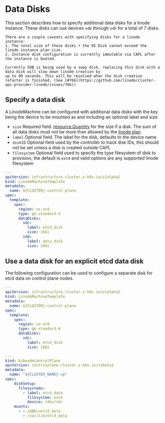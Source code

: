 # Data Disks
This section describes how to specify additional data disks for a linode instance. These disks can use devices `sdb` through `sdh` 
for a total of 7 disks. 

~~~admonish warning
There are a couple caveats with specifying disks for a linode instance:
1. The total size of these disks + the OS Disk cannot exceed the linode instance plan size.
2. Instance disk configuration is currently immutable via CAPL after the instance is booted.
~~~

```admonish warning
Currently SDB is being used by a swap disk, replacing this disk with a data disk will slow down linode creation by
up to 90 seconds. This will be resolved when the disk creation refactor is finished. (See [#766](https://github.com/linode/cluster-api-provider-linode/issues/766))
```

## Specify a data disk
A LinodeMachine can be configured with additional data disks with the key being the device to be mounted as and including an optional label and size.

* `size` Required field. [resource.Quantity](https://kubernetes.io/docs/reference/kubernetes-api/common-definitions/quantity/) for the size if a disk. The sum of all data disks must not be more than allowed by the [linode plan](https://www.linode.com/pricing/#compute-shared). 
* `label`  Optional field. The label for the disk, defaults to the device name
* `diskID` Optional field used by the controller to track disk IDs, this should not be set unless a disk is created outside CAPL
* `filesystem` Optional field used to specify the type filesystem of disk to provision, the default is `ext4` and valid options are any supported linode  filesystem

```yaml
---
apiVersion: infrastructure.cluster.x-k8s.io/v1alpha2
kind: LinodeMachineTemplate
metadata:
  name: ${CLUSTER}-control-plane
spec:
  template:
    spec:
      region: us-ord
      type: g6-standard-4
      dataDisks:
        sdc:
          label: etcd_disk
          size: 16Gi
        sdd:
          label: data_disk
          size: 10Gi
```

## Use a data disk for an explicit etcd data disk
The following configuration can be used to configure a separate disk for etcd data on control plane nodes.
```yaml
---
apiVersion: infrastructure.cluster.x-k8s.io/v1alpha2
kind: LinodeMachineTemplate
metadata:
  name: ${CLUSTER}-control-plane
spec:
  template:
    spec:
      region: us-ord
      type: g6-standard-4
      dataDisks:
        sdc:
          label: etcd_disk
          size: 16Gi

---
kind: KubeadmControlPlane
apiVersion: controlplane.cluster.x-k8s.io/v1beta1
metadata:
  name: "${CLUSTER_NAME}-cp"
spec:
    diskSetup:
      filesystems:
        - label: etcd_data
          filesystem: ext4
          device: /dev/sdc
    mounts:
      - - LABEL=etcd_data
        - /var/lib/etcd_data
```
